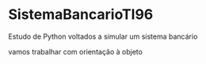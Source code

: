 # SistemaBancarioTI96
Estudo de Python voltados a simular um sistema bancário

vamos trabalhar com orientação à objeto
